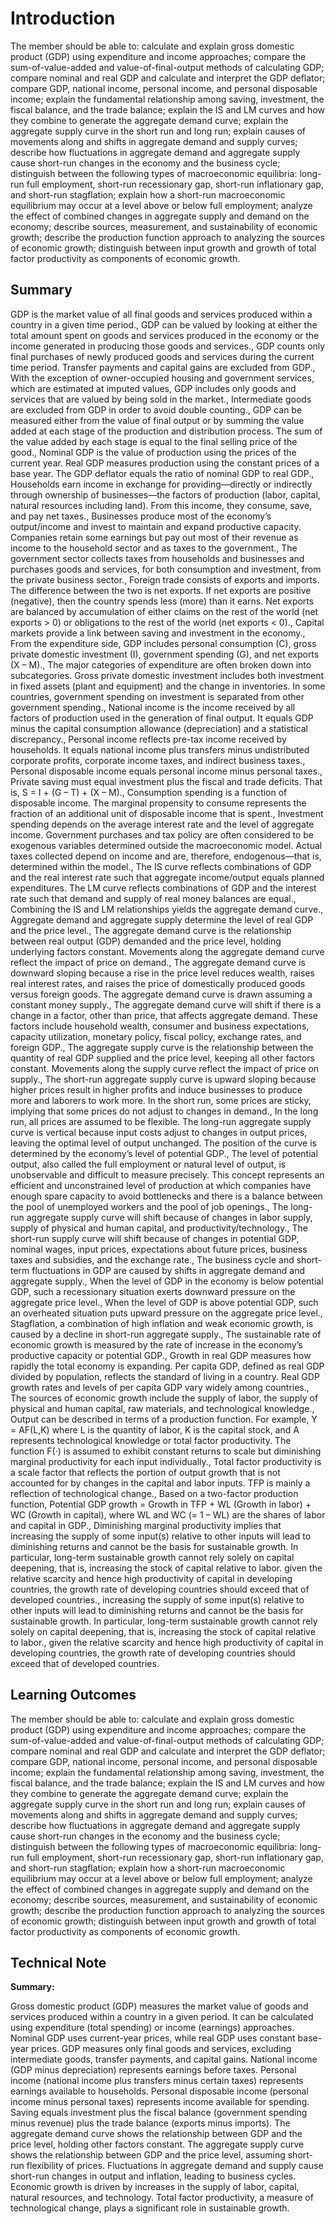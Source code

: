 # Introduction

The member should be able to: calculate and explain gross domestic product (GDP) using expenditure and income approaches; compare the sum-of-value-added and value-of-final-output methods of calculating GDP; compare nominal and real GDP and calculate and interpret the GDP deflator; compare GDP, national income, personal income, and personal disposable income; explain the fundamental relationship among saving, investment, the fiscal balance, and the trade balance; explain the IS and LM curves and how they combine to generate the aggregate demand curve; explain the aggregate supply curve in the short run and long run; explain causes of movements along and shifts in aggregate demand and supply curves; describe how fluctuations in aggregate demand and aggregate supply cause short-run changes in the economy and the business cycle; distinguish between the following types of macroeconomic equilibria: long-run full employment, short-run recessionary gap, short-run inflationary gap, and short-run stagflation; explain how a short-run macroeconomic equilibrium may occur at a level above or below full employment; analyze the effect of combined changes in aggregate supply and demand on the economy; describe sources, measurement, and sustainability of economic growth; describe the production function approach to analyzing the sources of economic growth; distinguish between input growth and growth of total factor productivity as components of economic growth.

## Summary

GDP is the market value of all final goods and services produced within a country in a given time period., GDP can be valued by looking at either the total amount spent on goods and services produced in the economy or the income generated in producing those goods and services., GDP counts only final purchases of newly produced goods and services during the current time period. Transfer payments and capital gains are excluded from GDP., With the exception of owner-occupied housing and government services, which are estimated at imputed values, GDP includes only goods and services that are valued by being sold in the market., Intermediate goods are excluded from GDP in order to avoid double counting., GDP can be measured either from the value of final output or by summing the value added at each stage of the production and distribution process. The sum of the value added by each stage is equal to the final selling price of the good., Nominal GDP is the value of production using the prices of the current year. Real GDP measures production using the constant prices of a base year. The GDP deflator equals the ratio of nominal GDP to real GDP., Households earn income in exchange for providing—directly or indirectly through ownership of businesses—the factors of production (labor, capital, natural resources including land). From this income, they consume, save, and pay net taxes., Businesses produce most of the economy’s output/income and invest to maintain and expand productive capacity. Companies retain some earnings but pay out most of their revenue as income to the household sector and as taxes to the government., The government sector collects taxes from households and businesses and purchases goods and services, for both consumption and investment, from the private business sector., Foreign trade consists of exports and imports. The difference between the two is net exports. If net exports are positive (negative), then the country spends less (more) than it earns. Net exports are balanced by accumulation of either claims on the rest of the world (net exports > 0) or obligations to the rest of the world (net exports < 0)., Capital markets provide a link between saving and investment in the economy., From the expenditure side, GDP includes personal consumption (C), gross private domestic investment (I), government spending (G), and net exports (X – M)., The major categories of expenditure are often broken down into subcategories. Gross private domestic investment includes both investment in fixed assets (plant and equipment) and the change in inventories. In some countries, government spending on investment is separated from other government spending., National income is the income received by all factors of production used in the generation of final output. It equals GDP minus the capital consumption allowance (depreciation) and a statistical discrepancy., Personal income reflects pre-tax income received by households. It equals national income plus transfers minus undistributed corporate profits, corporate income taxes, and indirect business taxes., Personal disposable income equals personal income minus personal taxes., Private saving must equal investment plus the fiscal and trade deficits. That is, S = I + (G – T) + (X – M)., Consumption spending is a function of disposable income. The marginal propensity to consume represents the fraction of an additional unit of disposable income that is spent., Investment spending depends on the average interest rate and the level of aggregate income. Government purchases and tax policy are often considered to be exogenous variables determined outside the macroeconomic model. Actual taxes collected depend on income and are, therefore, endogenous—that is, determined within the model., The IS curve reflects combinations of GDP and the real interest rate such that aggregate income/output equals planned expenditures. The LM curve reflects combinations of GDP and the interest rate such that demand and supply of real money balances are equal., Combining the IS and LM relationships yields the aggregate demand curve., Aggregate demand and aggregate supply determine the level of real GDP and the price level., The aggregate demand curve is the relationship between real output (GDP) demanded and the price level, holding underlying factors constant. Movements along the aggregate demand curve reflect the impact of price on demand., The aggregate demand curve is downward sloping because a rise in the price level reduces wealth, raises real interest rates, and raises the price of domestically produced goods versus foreign goods. The aggregate demand curve is drawn assuming a constant money supply., The aggregate demand curve will shift if there is a change in a factor, other than price, that affects aggregate demand. These factors include household wealth, consumer and business expectations, capacity utilization, monetary policy, fiscal policy, exchange rates, and foreign GDP., The aggregate supply curve is the relationship between the quantity of real GDP supplied and the price level, keeping all other factors constant. Movements along the supply curve reflect the impact of price on supply., The short-run aggregate supply curve is upward sloping because higher prices result in higher profits and induce businesses to produce more and laborers to work more. In the short run, some prices are sticky, implying that some prices do not adjust to changes in demand., In the long run, all prices are assumed to be flexible. The long-run aggregate supply curve is vertical because input costs adjust to changes in output prices, leaving the optimal level of output unchanged. The position of the curve is determined by the economy’s level of potential GDP., The level of potential output, also called the full employment or natural level of output, is unobservable and difficult to measure precisely. This concept represents an efficient and unconstrained level of production at which companies have enough spare capacity to avoid bottlenecks and there is a balance between the pool of unemployed workers and the pool of job openings., The long-run aggregate supply curve will shift because of changes in labor supply, supply of physical and human capital, and productivity/technology., The short-run supply curve will shift because of changes in potential GDP, nominal wages, input prices, expectations about future prices, business taxes and subsidies, and the exchange rate., The business cycle and short-term fluctuations in GDP are caused by shifts in aggregate demand and aggregate supply., When the level of GDP in the economy is below potential GDP, such a recessionary situation exerts downward pressure on the aggregate price level., When the level of GDP is above potential GDP, such an overheated situation puts upward pressure on the aggregate price level., Stagflation, a combination of high inflation and weak economic growth, is caused by a decline in short-run aggregate supply., The sustainable rate of economic growth is measured by the rate of increase in the economy’s productive capacity or potential GDP., Growth in real GDP measures how rapidly the total economy is expanding. Per capita GDP, defined as real GDP divided by population, reflects the standard of living in a country. Real GDP growth rates and levels of per capita GDP vary widely among countries., The sources of economic growth include the supply of labor, the supply of physical and human capital, raw materials, and technological knowledge., Output can be described in terms of a production function. For example, Y = AF(L,K) where L is the quantity of labor, K is the capital stock, and A represents technological knowledge or total factor productivity. The function F(·) is assumed to exhibit constant returns to scale but diminishing marginal productivity for each input individually., Total factor productivity is a scale factor that reflects the portion of output growth that is not accounted for by changes in the capital and labor inputs. TFP is mainly a reflection of technological change., Based on a two-factor production function, Potential GDP growth = Growth in TFP + WL (Growth in labor) + WC (Growth in capital), where WL and WC (= 1 – WL) are the shares of labor and capital in GDP., Diminishing marginal productivity implies that increasing the supply of some input(s) relative to other inputs will lead to diminishing returns and cannot be the basis for sustainable growth. In particular, long-term sustainable growth cannot rely solely on capital deepening, that is, increasing the stock of capital relative to labor. given the relative scarcity and hence high productivity of capital in developing countries, the growth rate of developing countries should exceed that of developed countries., increasing the supply of some input(s) relative to other inputs will lead to diminishing returns and cannot be the basis for sustainable growth. In particular, long-term sustainable growth cannot rely solely on capital deepening, that is, increasing the stock of capital relative to labor., given the relative scarcity and hence high productivity of capital in developing countries, the growth rate of developing countries should exceed that of developed countries.

## Learning Outcomes

The member should be able to: calculate and explain gross domestic product (GDP) using expenditure and income approaches; compare the sum-of-value-added and value-of-final-output methods of calculating GDP; compare nominal and real GDP and calculate and interpret the GDP deflator; compare GDP, national income, personal income, and personal disposable income; explain the fundamental relationship among saving, investment, the fiscal balance, and the trade balance; explain the IS and LM curves and how they combine to generate the aggregate demand curve; explain the aggregate supply curve in the short run and long run; explain causes of movements along and shifts in aggregate demand and supply curves; describe how fluctuations in aggregate demand and aggregate supply cause short-run changes in the economy and the business cycle; distinguish between the following types of macroeconomic equilibria: long-run full employment, short-run recessionary gap, short-run inflationary gap, and short-run stagflation; explain how a short-run macroeconomic equilibrium may occur at a level above or below full employment; analyze the effect of combined changes in aggregate supply and demand on the economy; describe sources, measurement, and sustainability of economic growth; describe the production function approach to analyzing the sources of economic growth; distinguish between input growth and growth of total factor productivity as components of economic growth.

## Technical Note

**Summary:**

Gross domestic product (GDP) measures the market value of goods and services produced within a country in a given period. It can be calculated using expenditure (total spending) or income (earnings) approaches. Nominal GDP uses current-year prices, while real GDP uses constant base-year prices. GDP measures only final goods and services, excluding intermediate goods, transfer payments, and capital gains. National income (GDP minus depreciation) represents earnings before taxes. Personal income (national income plus transfers minus certain taxes) represents earnings available to households. Personal disposable income (personal income minus personal taxes) represents income available for spending. Saving equals investment plus the fiscal balance (government spending minus revenue) plus the trade balance (exports minus imports). The aggregate demand curve shows the relationship between GDP and the price level, holding other factors constant. The aggregate supply curve shows the relationship between GDP and the price level, assuming short-run flexibility of prices. Fluctuations in aggregate demand and supply cause short-run changes in output and inflation, leading to business cycles. Economic growth is driven by increases in the supply of labor, capital, natural resources, and technology. Total factor productivity, a measure of technological change, plays a significant role in sustainable growth.